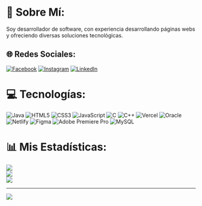 # 💫 Sobre Mí:
Soy desarrollador de software, con experiencia desarrollando páginas webs y ofreciendo diversas soluciones tecnológicas.


## 🌐 Redes Sociales:
[![Facebook](https://img.shields.io/badge/Facebook-%231877F2.svg?logo=Facebook&logoColor=white)](https://www.facebook.com/yordan.brayhan/) [![Instagram](https://img.shields.io/badge/Instagram-%23E4405F.svg?logo=Instagram&logoColor=white)](https://www.instagram.com/yordan_brayhan/) [![LinkedIn](https://img.shields.io/badge/LinkedIn-%230077B5.svg?logo=linkedin&logoColor=white)](https://www.linkedin.com/in/yordan-bedon) 

# 💻 Tecnologías:
![Java](https://img.shields.io/badge/java-%23ED8B00.svg?style=for-the-badge&logo=openjdk&logoColor=white) ![HTML5](https://img.shields.io/badge/html5-%23E34F26.svg?style=for-the-badge&logo=html5&logoColor=white) ![CSS3](https://img.shields.io/badge/css3-%231572B6.svg?style=for-the-badge&logo=css3&logoColor=white) ![JavaScript](https://img.shields.io/badge/javascript-%23323330.svg?style=for-the-badge&logo=javascript&logoColor=%23F7DF1E) ![C](https://img.shields.io/badge/c-%2300599C.svg?style=for-the-badge&logo=c&logoColor=white) ![C++](https://img.shields.io/badge/c++-%2300599C.svg?style=for-the-badge&logo=c%2B%2B&logoColor=white) ![Vercel](https://img.shields.io/badge/vercel-%23000000.svg?style=for-the-badge&logo=vercel&logoColor=white) ![Oracle](https://img.shields.io/badge/Oracle-F80000?style=for-the-badge&logo=oracle&logoColor=white) ![Netlify](https://img.shields.io/badge/netlify-%23000000.svg?style=for-the-badge&logo=netlify&logoColor=#00C7B7) ![Figma](https://img.shields.io/badge/figma-%23F24E1E.svg?style=for-the-badge&logo=figma&logoColor=white) ![Adobe Premiere Pro](https://img.shields.io/badge/Adobe%20Premiere%20Pro-9999FF.svg?style=for-the-badge&logo=Adobe%20Premiere%20Pro&logoColor=white) ![MySQL](https://img.shields.io/badge/mysql-4479A1.svg?style=for-the-badge&logo=mysql&logoColor=white)

# 📊 Mis Estadísticas:
![](https://github-readme-stats.vercel.app/api?username=yordanbh&theme=shadow_red&hide_border=false&include_all_commits=false&count_private=false)<br/>
![](https://github-readme-streak-stats.herokuapp.com/?user=yordanbh&theme=shadow_red&hide_border=false)<br/>
![](https://github-readme-stats.vercel.app/api/top-langs/?username=yordanbh&theme=shadow_red&hide_border=false&include_all_commits=false&count_private=false&layout=compact)

---
[![](https://visitcount.itsvg.in/api?id=yordanbh&icon=2&color=0)](https://visitcount.itsvg.in)
